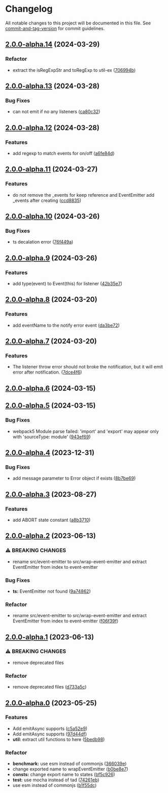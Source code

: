 # Changelog

All notable changes to this project will be documented in this file. See [commit-and-tag-version](https://github.com/absolute-version/commit-and-tag-version) for commit guidelines.

## [2.0.0-alpha.14](https://github.com/snowyu/events-ex.js/compare/v2.0.0-alpha.13...v2.0.0-alpha.14) (2024-03-29)


### Refactor

* extract the isRegExpStr and toRegExp to util-ex ([706994b](https://github.com/snowyu/events-ex.js/commit/706994b76036cbaf4650b12dde673508d8d74c5d))

## [2.0.0-alpha.13](https://github.com/snowyu/events-ex.js/compare/v2.0.0-alpha.12...v2.0.0-alpha.13) (2024-03-28)


### Bug Fixes

* can not emit if no any listeners ([ca80c32](https://github.com/snowyu/events-ex.js/commit/ca80c329a02c8408320acf9134f00b6121f39287))

## [2.0.0-alpha.12](https://github.com/snowyu/events-ex.js/compare/v2.0.0-alpha.11...v2.0.0-alpha.12) (2024-03-28)


### Features

* add regexp to match events for on/off ([a6fe84d](https://github.com/snowyu/events-ex.js/commit/a6fe84d582a17f95717359a5bd88d4cfed2ddb22))

## [2.0.0-alpha.11](https://github.com/snowyu/events-ex.js/compare/v2.0.0-alpha.10...v2.0.0-alpha.11) (2024-03-27)


### Features

* do not remove the _events for keep reference and EventEmitter add _events after creating ([ccd8835](https://github.com/snowyu/events-ex.js/commit/ccd88358763587884cdde64be723b0655b083bc1))

## [2.0.0-alpha.10](https://github.com/snowyu/events-ex.js/compare/v2.0.0-alpha.9...v2.0.0-alpha.10) (2024-03-26)


### Bug Fixes

* ts decalation error ([76f449a](https://github.com/snowyu/events-ex.js/commit/76f449a21a88ac2762b3e63ef05133a72d0560f8))

## [2.0.0-alpha.9](https://github.com/snowyu/events-ex.js/compare/v2.0.0-alpha.8...v2.0.0-alpha.9) (2024-03-26)


### Features

* add type(event) to Event(this) for listener ([42b35e7](https://github.com/snowyu/events-ex.js/commit/42b35e75bf224b79d3b967469a7beb4f5aa120d1))

## [2.0.0-alpha.8](https://github.com/snowyu/events-ex.js/compare/v2.0.0-alpha.7...v2.0.0-alpha.8) (2024-03-20)


### Features

* add eventName to the notify error event ([da3be72](https://github.com/snowyu/events-ex.js/commit/da3be7238689da19589e4d3a104d57b749d8a771))

## [2.0.0-alpha.7](https://github.com/snowyu/events-ex.js/compare/v2.0.0-alpha.6...v2.0.0-alpha.7) (2024-03-20)


### Features

* The listener throw error should not broke the notification, but it will emit error after notification. ([7dce4f6](https://github.com/snowyu/events-ex.js/commit/7dce4f68c516a0169fa4f64f3a5c5277f0c2b743))

## [2.0.0-alpha.6](https://github.com/snowyu/events-ex.js/compare/v2.0.0-alpha.5...v2.0.0-alpha.6) (2024-03-15)

## [2.0.0-alpha.5](https://github.com/snowyu/events-ex.js/compare/v2.0.0-alpha.4...v2.0.0-alpha.5) (2024-03-15)


### Bug Fixes

* webpack5 Module parse failed: 'import' and 'export' may appear only with 'sourceType: module' ([943ef69](https://github.com/snowyu/events-ex.js/commit/943ef69c20b42687dd4dd6276a808b88a063ea63))

## [2.0.0-alpha.4](https://github.com/snowyu/events-ex.js/compare/v2.0.0-alpha.3...v2.0.0-alpha.4) (2023-12-31)


### Bug Fixes

* add message parameter to Error object if exists ([8b7be69](https://github.com/snowyu/events-ex.js/commit/8b7be691a7ede7772d4150ae24aafe6e2d901ad4))

## [2.0.0-alpha.3](https://github.com/snowyu/events-ex.js/compare/v2.0.0-alpha.2...v2.0.0-alpha.3) (2023-08-27)


### Features

* add ABORT state constant ([a8b3710](https://github.com/snowyu/events-ex.js/commit/a8b3710ae7f1695263ed0bd9036db31831ed9ae0))

## [2.0.0-alpha.2](https://github.com/snowyu/events-ex.js/compare/v2.0.0-alpha.1...v2.0.0-alpha.2) (2023-06-13)


### ⚠ BREAKING CHANGES

* rename src/event-emitter to src/wrap-event-emitter and extract EventEmitter from index to event-emitter

### Bug Fixes

* **ts:** EventEmitter not found ([9a74862](https://github.com/snowyu/events-ex.js/commit/9a748624e00417f6d7f72ea7c297650e10895d19))


### Refactor

* rename src/event-emitter to src/wrap-event-emitter and extract EventEmitter from index to event-emitter ([f06f39f](https://github.com/snowyu/events-ex.js/commit/f06f39fb809006f5e098e31bb23870fff39ec5c8))

## [2.0.0-alpha.1](https://github.com/snowyu/events-ex.js/compare/v2.0.0-alpha.0...v2.0.0-alpha.1) (2023-06-13)


### ⚠ BREAKING CHANGES

* remove deprecated files

### Refactor

* remove deprecated files ([d733a5c](https://github.com/snowyu/events-ex.js/commit/d733a5c6a6c554739ecbcb653996f1e546579fa4))

## [2.0.0-alpha.0](https://github.com/snowyu/events-ex.js/compare/v1.1.7...v2.0.0-alpha.0) (2023-05-25)


### Features

* Add emitAsync supports ([c5a52e9](https://github.com/snowyu/events-ex.js/commit/c5a52e93e707b3f9f62b2d39eeb1e4870c0af185))
* Add emitAsync supports ([97d44df](https://github.com/snowyu/events-ex.js/commit/97d44dfb5b2d5cda34848aaff4ea94c5af67b8f6))
* **util:** extract util functions to here ([5bedb98](https://github.com/snowyu/events-ex.js/commit/5bedb98486dfa50c09f51d0fc669beb43b39c3b6))


### Refactor

* **benchmark:** use esm instead of commonjs ([366039e](https://github.com/snowyu/events-ex.js/commit/366039e9ddb8723db8d8a8257436f34af0a8ece8))
* change exported name to wrapEventEmitter ([b0be8e7](https://github.com/snowyu/events-ex.js/commit/b0be8e72826fa189d03831c747367cfd8b8a6f78))
* **consts:** change export name to states ([bf5c926](https://github.com/snowyu/events-ex.js/commit/bf5c9268ae29956d7281b4a1fc101952ef81896a))
* **test:** use mocha instead of tad ([74261eb](https://github.com/snowyu/events-ex.js/commit/74261ebf632274eed90796d84c8f2df3352e62fb))
* use esm instead of commonjs ([b1f55dc](https://github.com/snowyu/events-ex.js/commit/b1f55dcd15d6e91ec639baa022de68ae874bf109))
